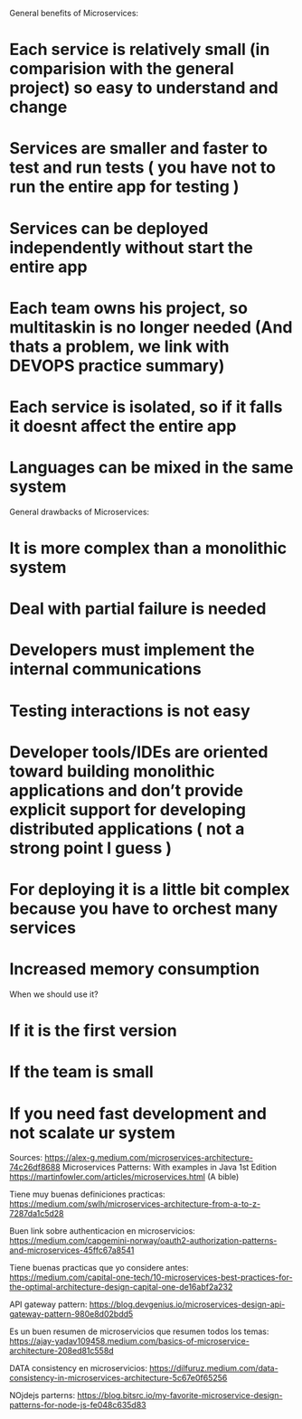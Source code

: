 General benefits of Microservices:

# Each service is relatively small (in comparision with the general project) so easy to understand and change
# Services are smaller and faster to test and run tests ( you have not to run the entire app for testing )
# Services can be deployed independently without start the entire app
# Each team owns his project, so multitaskin is no longer needed (And thats a problem, we link with DEVOPS practice summary)

# Each service is isolated, so if it falls it doesnt affect the entire app
# Languages can be mixed in the same system


General drawbacks of Microservices:

# It is more complex than a monolithic system
# Deal with partial failure is needed
# Developers must implement the internal communications
# Testing interactions is not easy
# Developer tools/IDEs are oriented toward building monolithic applications and don’t provide explicit support for developing distributed applications ( not a strong point I guess )
# For deploying it is a little bit complex because you have to orchest many services
# Increased memory consumption

When we should use it?

# If it is the first version
# If the team is small
# If you need fast development and not scalate ur system

Sources: 
https://alex-g.medium.com/microservices-architecture-74c26df8688
Microservices Patterns: With examples in Java 1st Edition
https://martinfowler.com/articles/microservices.html (A bible)

Tiene muy buenas definiciones practicas: https://medium.com/swlh/microservices-architecture-from-a-to-z-7287da1c5d28


Buen link sobre authenticacion en microservicios: https://medium.com/capgemini-norway/oauth2-authorization-patterns-and-microservices-45ffc67a8541


Tiene buenas practicas que yo considere antes: https://medium.com/capital-one-tech/10-microservices-best-practices-for-the-optimal-architecture-design-capital-one-de16abf2a232

API gateway pattern: https://blog.devgenius.io/microservices-design-api-gateway-pattern-980e8d02bdd5

Es un buen resumen de microservicios que resumen todos los temas: https://ajay-yadav109458.medium.com/basics-of-microservice-architecture-208ed81c558d


DATA consistency en microservicios: https://dilfuruz.medium.com/data-consistency-in-microservices-architecture-5c67e0f65256

NOjdejs parterns: https://blog.bitsrc.io/my-favorite-microservice-design-patterns-for-node-js-fe048c635d83
